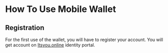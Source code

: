 # How To Use Mobile Wallet

## Registration
For the first use of the wallet, you will have to register your account. You will get account on [Itsyou.online](Itsyou.online) identity portal.
